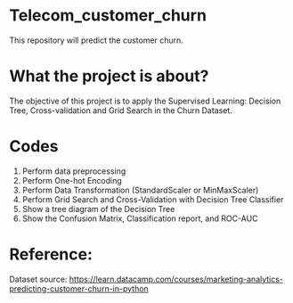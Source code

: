 # Telecom_customer_churn
This repository will predict the customer churn.

# What the project is about?
The objective of this project is to apply the Supervised Learning: Decision Tree, Cross-validation and Grid Search in the Churn Dataset.

# Codes
1. Perform data preprocessing
2. Perform One-hot Encoding
3. Perform Data Transformation (StandardScaler or MinMaxScaler)
4. Perform Grid Search and Cross-Validation with Decision Tree Classifier
5. Show a tree diagram of the Decision Tree
6. Show the Confusion Matrix, Classification report, and ROC-AUC

# Reference: 
Dataset source: https://learn.datacamp.com/courses/marketing-analytics-predicting-customer-churn-in-python
